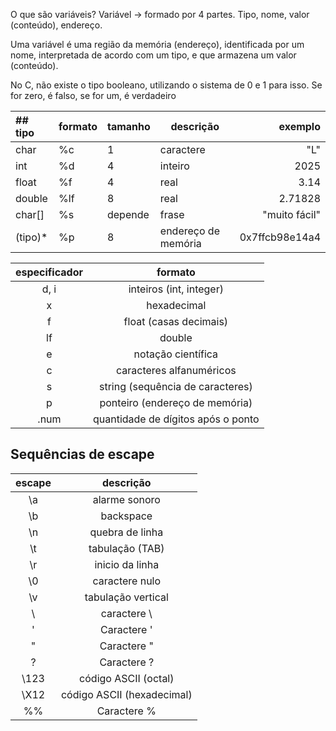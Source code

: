 O que são variáveis?
Variável -> formado por 4 partes. Tipo, nome, valor (conteúdo), endereço.

  Uma variável é uma região da memória (endereço), identificada por um nome, interpretada de acordo com um tipo, e que armazena um valor (conteúdo).

No C, não existe o tipo booleano, utilizando o sistema de 0 e 1 para isso. Se for zero, é falso, se for um, é verdadeiro

|## tipo | formato | tamanho | descrição | exemplo |
| :---|---|---|---|---: |
| char | %c | 1 | caractere | "L" |
| int | %d | 4 | inteiro | 2025 |
| float | %f | 4 | real | 3.14 |
| double | %lf | 8 | real | 2.71828 |
| char[] | %s | depende | frase | "muito fácil" |
| (tipo)* | %p | 8 | endereço de memória | 0x7ffcb98e14a4 |


 especificador | formato
:-----:|:------:
d, i | inteiros (int, integer)
x | hexadecimal
f | float (casas decimais)
lf | double
e | notação científica
c | caracteres alfanuméricos
s | string (sequência de caracteres)
p | ponteiro (endereço  de memória)
.num | quantidade de dígitos após o ponto

## Sequências de escape

escape | descrição
:-----:|:------:
\a | alarme sonoro
\b | backspace
\n | quebra de linha
\t | tabulação (TAB)
\r | inicio da linha
\0 | caractere nulo
\v | tabulação vertical
\\ | caractere \
\' | Caractere '
\" | Caractere "
\? | Caractere ?
\123 | código ASCII (octal)
\X12 | código ASCII (hexadecimal)
%% | Caractere %
